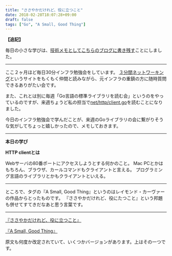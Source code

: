 ```yaml
---
title: "ささやかだけれど、役に立つこと"
date: 2018-02-28T18:07:28+09:00
draft: false
tags: ["Go", "A Small, Good Thing"]
---
```

**【追記】**

毎日の小さな学びは、[技術メモとしてこちらのブログに書き残す](https://mom0tomo.hateblo.jp/)ことにしました。

***

ここ２ヶ月ほど毎日30分インフラ勉強会をしています。
[３分間ネットワーキング](http://www5e.biglobe.ne.jp/aji/3min/index.html)というサイトをもくもく仲間と読みながら、元インフラの重鎮の方に随時質問できるありがたい会です。

また、これとは別に毎週「Go言語の標準ライブラリを読む会」というのをやっているのですが、来週ちょうど私の担当で[net/http/client.go](https://golang.org/src/net/http/client.go)を読むことになりました。

今日のインフラ勉強会で学んだことが、来週のGoライブラリの会に繋がりそうな気がしてちょっと嬉しかったので、メモしておきます。

***

**本日の学び**

**HTTP clientとは**

Webサーバの80番ポートにアクセスしようとする何かのこと。
Mac PCとかはもちろん、ブラウザ、カールコマンドもクライアントと言える。
プログラミング言語のライブラリとかもクライアントといえる。

***

ところで、タグの『A Small, Good Thing』というのはレイモンド・カーヴァーの作品からとったものです。
『ささやかだけれど、役にたつこと』という邦題も併せてすてきだなあと思う言葉です。

***

[『ささやかだけれど、役に立つこと』](https://ja.wikipedia.org/wiki/%E3%81%95%E3%81%95%E3%82%84%E3%81%8B%E3%81%A0%E3%81%91%E3%82%8C%E3%81%A9%E3%80%81%E5%BD%B9%E3%81%AB%E3%81%9F%E3%81%A4%E3%81%93%E3%81%A8)

[『A Small, Good Thing』](http://www.classicshorts.com/stories/sgthing.html)

原文も何度か改定されていて、いくつかバージョンがあります。上はその一つです。
